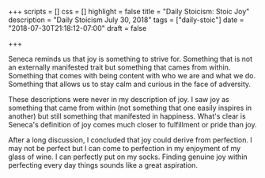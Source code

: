 +++
scripts = []
css = []
highlight = false
title = "Daily Stoicism: Stoic Joy"
description = "Daily Stoicism July 30, 2018"
tags = ["daily-stoic"]
date = "2018-07-30T21:18:12-07:00"
draft = false

+++

Seneca reminds us that joy is something to strive for. Something that is not an externally manifested trait but something that cames from within. Something that comes with being content with who we are and what we do. Something that allows us to stay calm and curious in the face of adversity.

These descriptions were never in my description of joy. I saw joy as something that came from within (not something that one easily inspires in another) but still something that manifested in happiness. What's clear is Seneca's definition of joy comes much closer to fulfillment or pride than joy.

After a long discussion, I concluded that joy could derive from perfection. I may not be perfect but I can come to perfection in my enjoyment of my glass of wine. I can perfectly put on my socks. Finding genuine joy within perfecting every day things sounds like a great aspiration.
